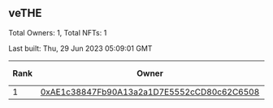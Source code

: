 ## veTHE

Total Owners: 1, Total NFTs: 1

Last built: Thu, 29 Jun 2023 05:09:01 GMT

| Rank | Owner | Voting Power | Influence | NFTs Id |
| --- | --- | --- | --- | --- |
  | 1 | [0xAE1c38847Fb90A13a2a1D7E5552cCD80c62C6508](https://debank.com/profile/0xAE1c38847Fb90A13a2a1D7E5552cCD80c62C6508?chain=bsc) | 2,285,371.677 | 4.01728% | 1 |
